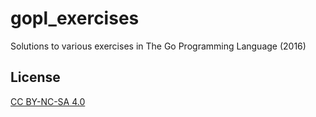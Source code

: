 # gopl_exercises
Solutions to various exercises in The Go Programming Language (2016)

## License
[CC BY-NC-SA 4.0](https://creativecommons.org/licenses/by-nc-sa/4.0/)
